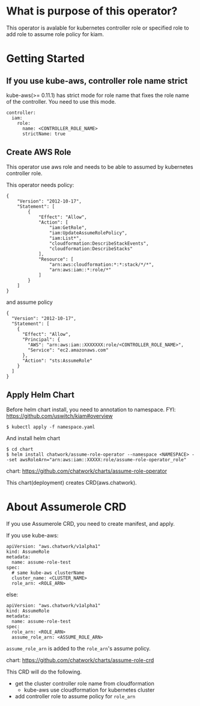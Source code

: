 # What is purpose of this operator?

This operator is avalable for kubernetes controller role or specified role to add role to assume role policy for kiam.


# Getting Started

## If you use kube-aws, controller role name strict

kube-aws(>= 0.11.1) has strict mode for role name that fixes the role name of the controller.
You need to use this mode.

```
controller:
  iam:
    role:
      name: <CONTROLLER_ROLE_NAME>
      strictName: true
```

## Create AWS Role

This operator use aws role and needs to be able to assumed by kubernetes controller role.

This operator needs policy:
```
{
    "Version": "2012-10-17",
    "Statement": [
        {
            "Effect": "Allow",
            "Action": [
                "iam:GetRole",
                "iam:UpdateAssumeRolePolicy",
                "iam:List*",
                "cloudformation:DescribeStackEvents",
                "cloudformation:DescribeStacks"
            ],
            "Resource": [
                "arn:aws:cloudformation:*:*:stack/*/*",
                "arn:aws:iam::*:role/*"
            ]
        }
    ]
}
```

and assume policy
```
{
  "Version": "2012-10-17",
  "Statement": [
    {
      "Effect": "Allow",
      "Principal": {
        "AWS": "arn:aws:iam::XXXXXXX:role/<CONTROLLER_ROLE_NAME>",
        "Service": "ec2.amazonaws.com"
      },
      "Action": "sts:AssumeRole"
    }
  ]
}
```

## Apply Helm Chart

Before helm chart install, you need to annotation to namespace.
FYI: https://github.com/uswitch/kiam#overview

```
$ kubectl apply -f namespace.yaml
```

And install helm chart
```
$ cd chart
$ helm install chatwork/assume-role-operator --namespace <NAMESPACE> --set awsRoleArn="arn:aws:iam::XXXXX:role/assume-role-operator_role"
```

chart: https://github.com/chatwork/charts/assume-role-operator

This chart(deployment) creates CRD(aws.chatwork).

# About Assumerole CRD

If you use Assumerole CRD, you need to create manifest, and apply.

If you use kube-aws:

```
apiVersion: "aws.chatwork/v1alpha1"
kind: AssumeRole
metadata:
  name: assume-role-test
spec:
  # same kube-aws clusterName
  cluster_name: <CLUSTER_NAME>
  role_arn: <ROLE_ARN>
```

else:

```
apiVersion: "aws.chatwork/v1alpha1"
kind: AssumeRole
metadata:
  name: assume-role-test
spec:
  role_arn: <ROLE_ARN>
  assume_role_arn: <ASSUME_ROLE_ARN>
```

`assume_role_arn` is added to the `role_arn`'s assume policy.

chart: https://github.com/chatwork/charts/assume-role-crd

This CRD will do the following.
- get the cluster controller role name from cloudformation
  - kube-aws use cloudformation for kubernetes cluster
- add controller role to assume policy for ```role_arn```
